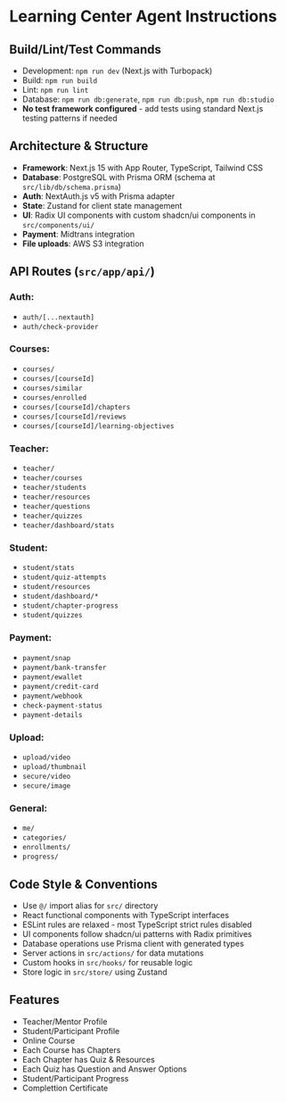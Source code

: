 # Learning Center Agent Instructions

## Build/Lint/Test Commands

- Development: `npm run dev` (Next.js with Turbopack)
- Build: `npm run build`
- Lint: `npm run lint`
- Database: `npm run db:generate`, `npm run db:push`, `npm run db:studio`
- **No test framework configured** - add tests using standard Next.js testing patterns if needed

## Architecture & Structure

- **Framework**: Next.js 15 with App Router, TypeScript, Tailwind CSS
- **Database**: PostgreSQL with Prisma ORM (schema at `src/lib/db/schema.prisma`)
- **Auth**: NextAuth.js v5 with Prisma adapter
- **State**: Zustand for client state management
- **UI**: Radix UI components with custom shadcn/ui components in `src/components/ui/`
- **Payment**: Midtrans integration
- **File uploads**: AWS S3 integration

## API Routes (`src/app/api/`)

### **Auth**:

- `auth/[...nextauth]`
- `auth/check-provider`

### **Courses**:

- `courses/`
- `courses/[courseId]`
- `courses/similar`
- `courses/enrolled`
- `courses/[courseId]/chapters`
- `courses/[courseId]/reviews`
- `courses/[courseId]/learning-objectives`

### **Teacher**:

- `teacher/`
- `teacher/courses`
- `teacher/students`
- `teacher/resources`
- `teacher/questions`
- `teacher/quizzes`
- `teacher/dashboard/stats`

### **Student**:

- `student/stats`
- `student/quiz-attempts`
- `student/resources`
- `student/dashboard/*`
- `student/chapter-progress`
- `student/quizzes`

### **Payment**:

- `payment/snap`
- `payment/bank-transfer`
- `payment/ewallet`
- `payment/credit-card`
- `payment/webhook`
- `check-payment-status`
- `payment-details`

### **Upload**:

- `upload/video`
- `upload/thumbnail`
- `secure/video`
- `secure/image`

### **General**:

- `me/`
- `categories/`
- `enrollments/`
- `progress/`

## Code Style & Conventions

- Use `@/` import alias for `src/` directory
- React functional components with TypeScript interfaces
- ESLint rules are relaxed - most TypeScript strict rules disabled
- UI components follow shadcn/ui patterns with Radix primitives
- Database operations use Prisma client with generated types
- Server actions in `src/actions/` for data mutations
- Custom hooks in `src/hooks/` for reusable logic
- Store logic in `src/store/` using Zustand

## Features

- Teacher/Mentor Profile
- Student/Participant Profile
- Online Course
- Each Course has Chapters
- Each Chapter has Quiz & Resources
- Each Quiz has Question and Answer Options
- Student/Participant Progress
- Complettion Certificate
